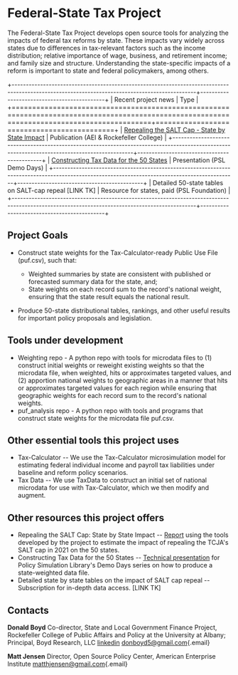 # Federal-State Tax Project

The Federal-State Tax Project develops open source tools for analyzing the impacts of federal tax reforms by state. These impacts vary widely across states due to differences in tax-relevant factors such as the income distribution; relative importance of wage, business, and retirement income; and family size and structure. Understanding the state-specific impacts of a reform is important to state and federal policymakers, among others.

+----------------------------------------------------------------------------------------------------------------------------------------------+--------------------------------------------+
| Recent project news                                                                                                                          | Type                                       |
+==============================================================================================================================================+============================================+
| [Repealing the SALT Cap - State by State Impact](https://www.aei.org/research-products/report/repealing-the-salt-cap-state-by-state-impact/) | Publication (AEI & Rockefeller College)    |
+----------------------------------------------------------------------------------------------------------------------------------------------+--------------------------------------------+
| [Constructing Tax Data for the 50 States](https://blog.pslmodels.org/demo-day-14-constructing-tax-data-for-the-50-states)                    | Presentation (PSL Demo Days)               |
+----------------------------------------------------------------------------------------------------------------------------------------------+--------------------------------------------+
| Detailed 50-state tables on SALT-cap repeal \[LINK TK\]                                                                                      | Resource for states, paid (PSL Foundation) |
+----------------------------------------------------------------------------------------------------------------------------------------------+--------------------------------------------+

## Project Goals

-   Construct state weights for the Tax-Calculator-ready Public Use File (puf.csv), such that:

    -   Weighted summaries by state are consistent with published or forecasted summary data for the state, and;
    -   State weights on each record sum to the record's national weight, ensuring that the state result equals the national result.

-   Produce 50-state distributional tables, rankings, and other useful results for important policy proposals and legislation.

## Tools under development

-   Weighting repo - A python repo with tools for microdata files to (1) construct initial weights or reweight existing weights so that the microdata file, when weighted, hits or approximates targeted values, and (2) apportion national weights to geographic areas in a manner that hits or approximates targeted values for each region while ensuring that geographic weights for each record sum to the record's national weights.
-   puf_analysis repo - A python repo with tools and programs that construct state weights for the microdata file puf.csv.

## Other essential tools this project uses

-   Tax-Calculator -- We use the Tax-Calculator microsimulation model for estimating federal individual income and payroll tax liabilities under baseline and reform policy scenarios.
-   Tax Data -- We use TaxData to construct an initial set of national microdata for use with Tax-Calculator, which we then modify and augment.

## Other resources this project offers

-   Repealing the SALT Cap: State by State Impact -- [Report](https://www.aei.org/research-products/report/repealing-the-salt-cap-state-by-state-impact/) using the tools developed by the project to estimate the impact of repealing the TCJA's SALT cap in 2021 on the 50 states.
-   Constructing Tax Data for the 50 States -- [Technical presentation](https://blog.pslmodels.org/demo-day-14-constructing-tax-data-for-the-50-states) for Policy Simulation Library's Demo Days series on how to produce a state-weighted data file.
-   Detailed state by state tables on the impact of SALT cap repeal -- Subscription for in-depth data access. \[LINK TK\]

## Contacts

**Donald Boyd** Co-director, State and Local Government Finance Project, Rockefeller College of Public Affairs and Policy at the University at Albany; Principal, Boyd Research, LLC [linkedin](https://www.linkedin.com/in/donald-boyd-2443276b/) [donboyd5\@gmail.com](mailto:donboyd5@gmail.com){.email}

**Matt Jensen** Director, Open Source Policy Center, American Enterprise Institute [matthjensen\@gmail.com](mailto:matthjensen@gmail.com){.email}
